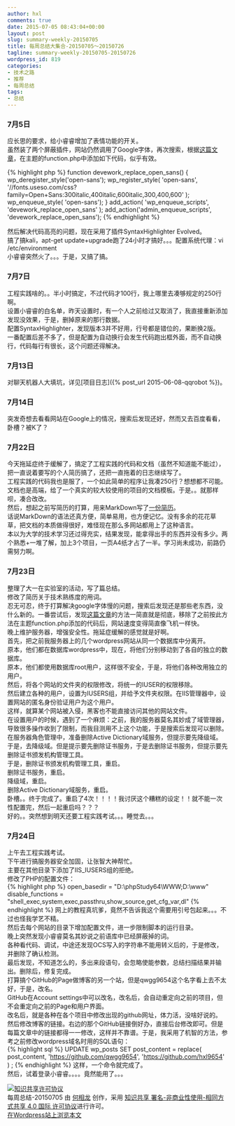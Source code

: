 ```yaml
---
author: hxl
comments: true
date: 2015-07-05 08:43:04+00:00
layout: post
slug: summary-weekly-20150705
title: 每周总结大集合-20150705～20150726
tagline: summary-weekly-20150705-20150726
wordpress_id: 819
categories:
- 技术之路
- 推荐
- 每周总结
tags:
- 总结
---
```


### 7月5日
应长思的要求，给小睿睿增加了表情功能的开关。  
虽然装了两个屏蔽插件，网站仍然调用了Google字体，再次搜索，根据[这篇文章](http://devework.com/google-fonts-in-wordpress.html)，在主题的function.php中添加如下代码，似乎有效。  

{% highlight php %}
function devework_replace_open_sans() {
	wp_deregister_style('open-sans');
	wp_register_style( 'open-sans', '//fonts.useso.com/css?family=Open+Sans:300italic,400italic,600italic,300,400,600' );
	wp_enqueue_style( 'open-sans');
}
add_action( 'wp_enqueue_scripts', 'devework_replace_open_sans' );
add_action('admin_enqueue_scripts', 'devework_replace_open_sans');
{% endhighlight %}

然后解决代码高亮的问题，现在采用了插件SyntaxHighlighter Evolved。  
搞了搞kali，apt-get update+upgrade跑了24小时才搞好。。。配置系统代理：vi /etc/environment  
小睿睿突然火了。。。于是，又搞了搞。  

### 7月7日
工程实践啥的。。半小时搞定，不过代码才100行，我上哪里去凑够规定的250行啊。  
设置小睿睿的白名单，昨天设置时，有一个人之前给过又取消了，我直接重新添加发现没效果，于是，删掉原来的那行数据。  
配置SyntaxHighlighter，发现版本3并不好用，行号都是错位的，果断换2版。  
一番配置后差不多了，但是配置为自动换行会发生代码跑出框外面，而不自动换行，代码每行有很长，这个问题还得解决。  

### 7月13日
对聊天机器人大填坑，详见[项目日志]({% post_url 2015-06-08-qqrobot %})。

### 7月14日
突发奇想去看看网站在Google上的情况，搜索后发现还好，然而又去百度看看，卧槽？被K了？

### 7月22日
今天拖延症终于缓解了，搞定了工程实践的代码和文档（虽然不知道能不能过），把一直说着要写的个人简历搞了，还把一直拖着的日志继续写了。  
工程实践的代码我也是服了，一个如此简单的程序让我凑250行？想想都不可能。文档也是高端，给了一个真实的较大较使用的项目的文档模板。于是。。就那样呗，凑合改改。  
然后，想起之前写简历的打算，用来MarkDown写了[一份简历](https://github.com/hxl9654/doc_public/blob/0f9f84d31b60491b89ee3298be4fca58132023ce/%E4%B8%AA%E4%BA%BA%E7%AE%80%E5%8E%86.md)。  
话说MarkDown的语法还真方便，简单易用，也方便记忆。没有多余的花花草草，把文档的本质做得很好，难怪现在那么多网站都用上了这种语言。  
本以为大学的技术学习还过得充实，结果发现，能拿得出手的东西并没有多少。两个熟悉+一堆了解，加上3个项目，一页A4纸才占了一半。学习尚未成功，前路仍需努力啊。  

### 7月23日
整理了大一在实验室的活动，写了篇总结。  
修改了简历关于技术熟练度的用词。  
忍无可忍，终于打算解决google字体慢的问题，搜索后发现还是那些老东西，没什么新的。一番尝试后，发现[这篇文章](http://yusi123.com/3036.html)的方法一简直就是彻底，移除了之前按此方法在主题function.php添加的代码后，网站速度变得简直像飞机一样快。  
晚上维护服务器，增强安全性。拖延症缓解的感觉就是好啊。  
首先，把之前我服务器上的几个wordpress网站从同一个数据库中分离开。  
原本，他们都在数据库wordpress中，现在，将他们分别移动到了各自的独立的数据库。  
原本，他们都使用数据库root用户，这样很不安全，于是，将他们各种改用独立的用户。  
然后，将各个网站的文件夹的权限修改，将统一的IUSER的权限移除。  
然后建立各种的用户，设置为IUSERS组，并给予文件夹权限。在IIS管理器中，设置网站的匿名身份验证用户为这个用户。  
这样，就算某个网站被入侵，黑客也不能直接访问其他的网站文件。  
在设置用户的时候，遇到了一个麻烦：之前，我的服务器莫名其妙成了域管理器，导致很多操作收到了限制，而我目测用不上这个功能，于是搜索后发现可以删除。  
在服务器角色管理中，准备删除Active Dictionary域服务，但提示要先降级域。  
于是，去降级域。但是提示要先删除证书服务，于是去删除证书服务，但提示要先删除证书颁发机构管理工具。  
于是，删除证书颁发机构管理工具，重启。  
删除证书服务，重启。  
降级域，重启。  
删除Active Dictionary域服务，重启。  
卧槽。。终于完成了。重启了4次！！！！我讨厌这个糟糕的设定！！就不能一次性配置完，然后一起重启吗？？？  
好的。。突然想到明天还要工程实践考试。。。睡觉去。。。  

### 7月24日
上午去工程实践考试。   
下午进行搞服务器安全加固，让张智大神帮忙。   
主要在其他目录下添加了IIS_IUSERS组的拒绝。   
修改了PHP的配置文件：  
{% highlight php %}
open_basedir = "D:\phpStudy64\WWW;D:\www\"
disable_functions = "shell_exec,system,exec,passthru,show_source,get_cfg_var,dl"
{% endhighlight %} 
网上的教程真坑爹，竟然不告诉我这个需要用引号包起来。。。不过也怪我学艺不精。  
然后去每个网站的目录下增加配置文件，进一步限制脚本的运行目录。  
晚上突然发现小睿睿莫名其妙说之前语库中已经屏蔽掉的词。  
各种看代码、调试，中途还发现OCS写入的字符串不能用转义后的，于是修改，并删除了确认检测。  
最后发现，不知道怎么的，多出来段语句，会忽略使能参数，总结扫描结果并输出。删除后，修复完成。  
打算搞个GitHub的Page做博客的另一个站，但是qwgg9654这个名字看上去不太好，于是，改名。  
GitHub在Account settings中可以改名，改名后，会自动重定向之前的项目，但不会重定向之前的Page和用户界面。  
改名后，就是各种在各个项目中修改出现的github网址，体力活，没啥好说的。  
然后修改博客的链接。右边的那个GitHub链接倒好办，直接后台修改即可。但是每篇文章中的链接都得一一修改，这样并不靠谱。于是，我采用了机智的方法，参考之前修改wordpress域名时用的SQL语句：  
{% highlight sql %}
UPDATE wp_posts SET post_content = replace( post_content, 'https://github.com/qwgg9654', 'https://github.com/hxl9654' ) ; 
{% endhighlight %}
这样，一个命令就完成了。  
然后，试着登录小睿睿。。。。竟然能用了。。。  

[![知识共享许可协议](https://i.creativecommons.org/l/by-nc-sa/4.0/88x31.png)](http://creativecommons.org/licenses/by-nc-sa/4.0/)  
每周总结-20150705 由 [何相龙]() 创作，采用 [知识共享 署名-非商业性使用-相同方式共享 4.0 国际 许可协议](http://creativecommons.org/licenses/by-nc-sa/4.0/)进行许可。  
[在Wordpress站上浏览本文](https://tec.hxlxz.com/?p=819)